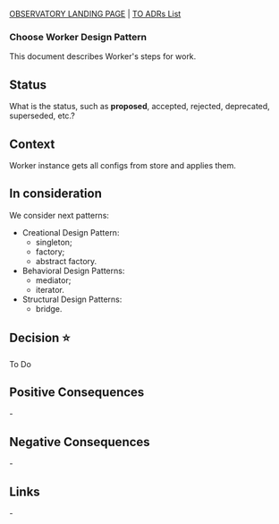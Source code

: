 [OBSERVATORY LANDING PAGE](../../README.md) | [TO ADRs List](./index.md)

### Choose Worker Design Pattern

This document describes Worker's steps for work.

## Status

What is the status, such as **proposed**, accepted, rejected, deprecated, superseded, etc.?

## Context

Worker instance gets all configs from store and applies them.

## In consideration

We consider next patterns:
- Creational Design Pattern:
  - singleton;
  - factory;
  - abstract factory.
- Behavioral Design Patterns:
  - mediator;
  - iterator.
- Structural Design Patterns:
  - bridge.

## Decision :star:

To Do

## Positive Consequences

\-

## Negative Consequences

\-

## Links

\-
